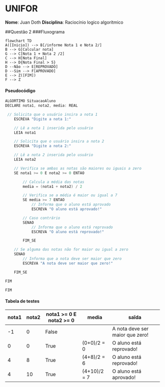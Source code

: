 # UNIFOR
**Nome**: Juan Doth
**Disciplina**: Raciocínio logico algorítmico

##Questão 2
###Fluxograma
```mermaid
flowchart TD
A([Inicio]) --> B[/informe Nota 1 e Nota 2/]
B --> G[Calcular nota]
G --> C[Nota 1 + Nota 2 /2]
C --> H[Nota Final]
H --> D{Nota Final > 5}
D --Não --> E[REPROVADO]
D --Sim --> F[APROVADO]
E --> Z([FIM])
F --> Z
```
#### Pseudocódigo

```java
ALGORTIMO SituacaoAluno
DECLARE nota1, nota2, media: REAL

 // Solicita que o usuário insira a nota 1
    ESCREVA "Digite a nota 1:"

    // Lê a nota 1 inserida pelo usuário
    LEIA nota1

    // Solicita que o usuário insira a nota 2
    ESCREVA "Digite a nota 2:"

    // Lê a nota 2 inserida pelo usuário
    LEIA nota2

    // Verifica se ambas as notas são maiores ou iguais a zero
    SE nota1 >= 0 E nota2 >= 0 ENTAO

        // Calcula a média das notas
        media = (nota1 + nota2) / 2

        // Verifica se a média é maior ou igual a 7
        SE media >= 7 ENTAO
            // Informa que o aluno está aprovado
            ESCREVA "O aluno está aprovado!"

        // Caso contrário
        SENAO
            // Informa que o aluno está reprovado
            ESCREVA "O aluno está reprovado!"

        FIM_SE

    // Se alguma das notas não for maior ou igual a zero
    SENAO
        // Informa que a nota deve ser maior que zero
        ESCREVA "A nota deve ser maior que zero!"

    FIM_SE

FIM

FIM
```

#### Tabela de testes

| nota1 | nota2 | nota1 >= 0 E nota2 >= 0 | media        | saĩda | 
| --    | --    | --                      | --           | --    | 
| -1    | 0     | False                   |              | A nota deve ser maior que zero! | 
| 0     | 0     | True                    | (0+0)/2 = 0  | O aluno está reprovado!|
| 4     | 8     | True                    | (4+8)/2 = 6  | O aluno está reprovado!|
| 4     | 10    | True                    | (4+10)/2 = 7 | O aluno está aprovado!|

